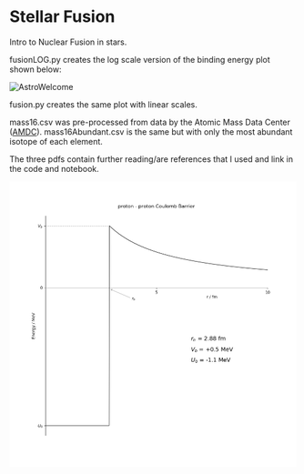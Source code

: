 # Stellar Fusion

Intro to Nuclear Fusion in stars.

fusionLOG.py creates the log scale version of the binding energy plot shown below:

![AstroWelcome](bindingEnergyLog.gif)

fusion.py creates the same plot with linear scales.

mass16.csv was pre-processed from data by the Atomic Mass Data Center ([AMDC](http://amdc.impcas.ac.cn/filel.html)).
mass16Abundant.csv is the same but with only the most abundant isotope of each element.

The three pdfs contain further reading/are references that I used and link in the code and notebook.

![AstroWelcome](ppCoulombBarrier.png)
